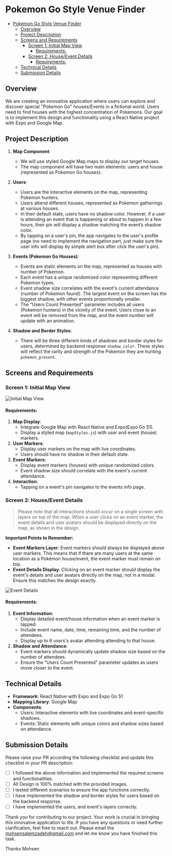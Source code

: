 # Pokemon Go Style Venue Finder

-   [Pokemon Go Style Venue Finder](#pokemon-go-style-venue-finder)
    -   [Overview](#overview)
    -   [Project Description](#project-description)
    -   [Screens and Requirements](#screens-and-requirements)
        -   [Screen 1: Initial Map View](#screen-1-initial-map-view)
            -   [Requirements:](#requirements)
        -   [Screen 2: House/Event Details](#screen-2-houseevent-details)
            -   [Requirements:](#requirements-1)
    -   [Technical Details](#technical-details)
    -   [Submission Details](#submission-details)

## Overview

We are creating an innovative application where users can explore and discover special "Pokemon Go" houses/Events in a fictional world. Users need to find houses with the highest concentration of Pokemons. Our goal is to implement this design and functionality using a React Native project with Expo and Google Map.

## Project Description

1. **Map Component**:

    - We will use styled Google Map maps to display our target houses.
    - The map component will have two main elements: users and house (represented as Pokemon Go houses).

2. **Users**:

    - Users are the interactive elements on the map, representing Pokemon hunters.
    - Users attend different houses, represented as Pokemon gatherings at various houses.
    - In their default state, users have no shadow color. However, if a user is attending an event that is happening or about to happen in a few hours, their pin will display a shadow matching the event’s shadow color.
    - By tapping on a user's pin, the app navigates to the user's profile page (no need to implement the navigation part, just make sure the user info will display by simple alert box after click the user's pin).

3. **Events (Pokemon Go Houses)**:

    - Events are static elements on the map, represented as houses with number of Pokemon.
    - Each event has a unique randomized color representing different Pokemon types.
    - Event shadow size correlates with the event's current attendance (number of Pokemon found). The largest event on the screen has the biggest shadow, with other events proportionally smaller.
    - The "Users Count Presented" parameter includes all users (Pokemon hunters) in the vicinity of the event. Users close to an event will be removed from the map, and the event number will update with an animation.

4. **Shadow and Border Styles**:

    - There will be three different kinds of shadows and border styles for users, determined by backend response `shadow_color`. These styles will reflect the rarity and strength of the Pokemon they are hunting `pokemon_present`.

## Screens and Requirements

### Screen 1: Initial Map View

![Initial Map View](./assets/1.png)

#### Requirements:

1. **Map Display**:
    - Integrate Google Map with React Native and Expo(Expo Go 51).
    - Display a styled map (`mapStyles.js`) with user and event (house) markers.
2. **User Markers**:
    - Display user markers on the map with live coordinates.
    - Users should have no shadow in their default state.
3. **Event Markers**:
    - Display event markers (houses) with unique randomized colors.
    - Event shadow size should correlate with the event's current attendance.
4. **Interaction**:
    - Tapping on a event's pin navigates to the events info page.

### Screen 2: House/Event Details

> Please note that all interactions should occur on a single screen with layers on top of the map. When a user clicks on an event marker, the event details and user avatars should be displayed directly on the map, as shown in the design.

**Important Points to Remember:**

-   **Event Markers Layer**: Event markers should always be displayed above user markers. This means that if there are many users at the same location as a Pokémon house/event, the event marker must remain on top.
-   **Event Details Display**: Clicking on an event marker should display the event's details and user avatars directly on the map, not in a modal. Ensure this matches the design exactly.

![Event Details](./assets/2.png)

#### Requirements:

1. **Event Information**:
    - Display detailed event/house information when an event marker is tapped.
    - Include event name, date, time, remaining time, and the number of attendees.
    - Display up to 6 users's avatar attending attending to that house.
2. **Shadow and Attendance**:
    - Event markers should dynamically update shadow size based on the number of attendees.
    - Ensure the "Users Count Presented" parameter updates as users move closer to the event.

## Technical Details

-   **Framework**: React Native with Expo and Expo Go 51
-   **Mapping Library**: Google Map
-   **Components**:
    -   Users: Interactive elements with live coordinates and event-specific shadows.
    -   Events: Static elements with unique colors and shadow sizes based on attendance.

## Submission Details

Please raise your PR according the following checklist and update this checklist in your PR description:

-   [ ] I followed the above information and implemented the required screens and functionalities.
-   [ ] All Design is 100% matched with the provided images.
-   [ ] I tested different scenarios to ensure the app functions correctly.
-   [ ] I have implemented the shadow and border styles for users based on the backend response.
-   [ ] I have implemented the users, and event's layers correctly.

Thank you for contributing to our project. Your work is crucial in bringing this innovative application to life. If you have any questions or need further clarification, feel free to reach out. Please email the [mohsensalemzadeh@gmail.com](mohsensalemzadeh@gmail.com) and let me know you have finished this task.

Thanks
Mohsen
